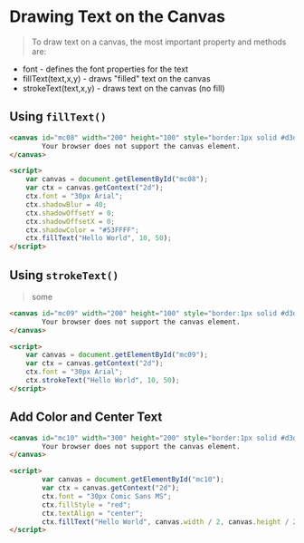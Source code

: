 # Drawing Text on the Canvas 
> To draw text on a canvas, the most important property and methods are:

- font - defines the font properties for the text
- fillText(text,x,y) - draws "filled" text on the canvas
- strokeText(text,x,y) - draws text on the canvas (no fill)

## Using `fillText()`

``` html
<canvas id="mc08" width="200" height="100" style="border:1px solid #d3d3d3;">
        Your browser does not support the canvas element.
</canvas>

<script>
    var canvas = document.getElementById("mc08");
    var ctx = canvas.getContext("2d");
    ctx.font = "30px Arial";
    ctx.shadowBlur = 40;
    ctx.shadowOffsetY = 0;
    ctx.shadowOffsetX = 0;
    ctx.shadowColor = "#53FFFF";
    ctx.fillText("Hello World", 10, 50);
</script>

```
## Using `strokeText()`
> some

``` html
<canvas id="mc09" width="200" height="100" style="border:1px solid #d3d3d3;">
        Your browser does not support the canvas element.
</canvas>

<script>
    var canvas = document.getElementById("mc09");
    var ctx = canvas.getContext("2d");
    ctx.font = "30px Arial";
    ctx.strokeText("Hello World", 10, 50);
</script>
```

## Add Color and Center Text
``` html
<canvas id="mc10" width="300" height="200" style="border:1px solid #d3d3d3;">
        Your browser does not support the canvas element.
</canvas>

<script>
        var canvas = document.getElementById("mc10");
        var ctx = canvas.getContext("2d");
        ctx.font = "30px Comic Sans MS";
        ctx.fillStyle = "red";
        ctx.textAlign = "center";
        ctx.fillText("Hello World", canvas.width / 2, canvas.height / 2);
</script>
```
